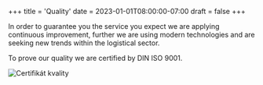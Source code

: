 +++
title = 'Quality'
date = 2023-01-01T08:00:00-07:00
draft = false
+++

In order to guarantee you the service you expect we are applying continuous improvement, further we are using modern technologies and are seeking new trends within the logistical sector.

To prove our quality we are certified by DIN ISO 9001.

![Certifikát kvality](/images/img.certificat.jpg "Certifikate kvality!")